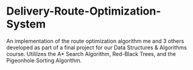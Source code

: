 # Delivery-Route-Optimization-System
An implementation of the route optimization algorithm me and 3 others developed as part of a final project for our Data Structures &amp; Algorithms course.  Utililzes the A* Search Algorithm, Red-Black Trees, and the Pigeonhole Sorting Algorithm.
